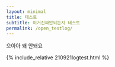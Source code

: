 ```yaml
---
layout: minimal
title: 테스트
subtitle: 이거진짜안되는지 테스트
permalink: /open_testlog/
---
```


으아아 왜 안돼요

{% include_relative 210921logtest.html %}
